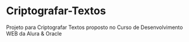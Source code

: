 # Criptografar-Textos
Projeto para Criptografar Textos proposto no Curso de Desenvolvimento WEB da Alura &amp; Oracle
